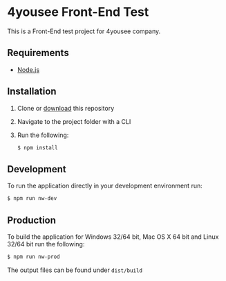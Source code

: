 # 4yousee Front-End Test

This is a Front-End test project for 4yousee company.

## Requirements

- [Node.js][nodejs]

## Installation

1. Clone or [download][download] this repository
2. Navigate to the project folder with a CLI
3. Run the following:

   ```bash
   $ npm install
   ```

## Development

To run the application directly in your development environment run:

```bash
$ npm run nw-dev
```

## Production

To build the application for Windows 32/64 bit, Mac OS X 64 bit and Linux 32/64 bit run the following:

```bash
$ npm run nw-prod
```

The output files can be found under `dist/build` 

[nodejs]: https://nodejs.org/
[download]: https://github.com/philipsoares/4yousee-front-end-test/archive/master.zip
